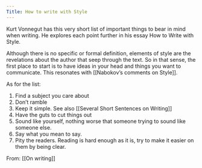 ```yaml
---
Title: How to write with Style
---
```


Kurt Vonnegut has this very short list of important things to bear in mind when writing. He explores each point further in his essay How to Write with Style.

Although there is no specific or formal definition, elements of style are the revelations about the author that seep through the text. So in that sense, the first place to start is to have ideas in your head and things you want to communicate. This resonates with [[Nabokov’s comments on Style]].

As for the list:
1. Find a subject you care about
2. Don’t ramble
3. Keep it simple. See also [[Several Short Sentences on Writing]]
4. Have the guts to cut things out
5. Sound like yourself, nothing worse that someone trying to sound like someone else.
6. Say what you mean to say. 
7. Pity the readers. Reading is hard enough as it is, try to make it easier on them by being clear.

From: [[On writing]]
